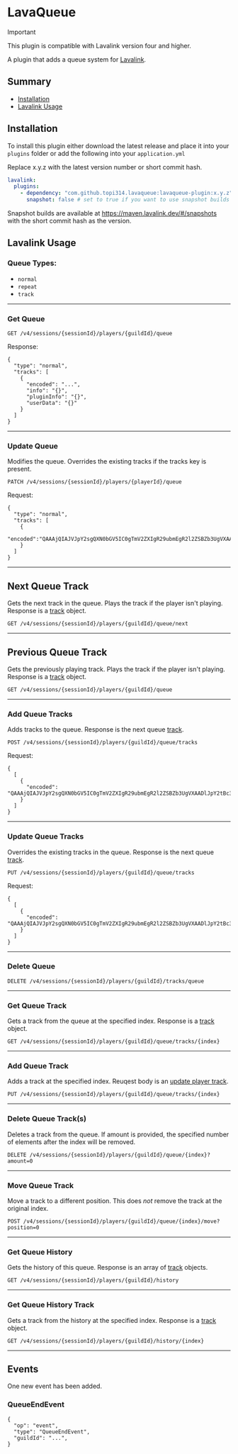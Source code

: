 # LavaQueue

> [!IMPORTANT]
> This plugin is compatible with Lavalink version four and higher.

A plugin that adds a queue system for [Lavalink](https://github.com/lavalink-devs/Lavalink).

## Summary

* [Installation](#installation)
* [Lavalink Usage](#lavalink-usage)

## Installation

To install this plugin either download the latest release and place it into your `plugins` folder or add the following into your `application.yml`

Replace x.y.z with the latest version number or short commit hash.

```yaml
lavalink:
  plugins:
    - dependency: "com.github.topi314.lavaqueue:lavaqueue-plugin:x.y.z"
      snapshot: false # set to true if you want to use snapshot builds (see below)
```

Snapshot builds are available at https://maven.lavalink.dev/#/snapshots with the short commit hash as the version.

## Lavalink Usage

### Queue Types:

* `normal`
* `repeat`
* `track`

---

### Get Queue

```
GET /v4/sessions/{sessionId}/players/{guildId}/queue
```

Response:

```json5
{
  "type": "normal",
  "tracks": [
    {
      "encoded": "...",
      "info": "{}",
      "pluginInfo": "{}",
      "userData": "{}"
    }
  ]
}
```

---

### Update Queue

Modifies the queue. Overrides the existing tracks if the tracks key is present.

```
PATCH /v4/sessions/{sessionId}/players/{playerId}/queue
```

Request:

```json5
{
  "type": "normal",
  "tracks": [
    {
      "encoded":"QAAAjQIAJVJpY2sgQXN0bGV5IC0gTmV2ZXIgR29ubmEgR2l2ZSBZb3UgVXAADlJpY2tBc3RsZXlWRVZPAAAAAAADPCAAC2RRd"
    }
  ]
}
```

---

## Next Queue Track

Gets the next track in the queue. Plays the track if the player isn't playing. Response is a [track](https://lavalink.dev/api/rest#track) object.

```
GET /v4/sessions/{sessionId}/players/{guildId}/queue/next
```

---

## Previous Queue Track

Gets the previously playing track. Plays the track if the player isn't playing. Response is a [track](https://lavalink.dev/api/rest#track) object.

```
GET /v4/sessions/{sessionId}/players/{guildId}/queue
```

---

### Add Queue Tracks

Adds tracks to the queue. Response is the next queue [track](https://lavalink.dev/api/rest#track).

```
POST /v4/sessions/{sessionId}/players/{guildId}/queue/tracks
```

Request:

```json5
{
  [
    {
      "encoded": "QAAAjQIAJVJpY2sgQXN0bGV5IC0gTmV2ZXIgR29ubmEgR2l2ZSBZb3UgVXAADlJpY2tBc3RsZXlWRVZPAAAAAAADPCAAC2RRd"
    }
  ]
}
```

---

### Update Queue Tracks

Overrides the existing tracks in the queue. Response is the next queue [track](https://lavalink.dev/api/rest#track).

```
PUT /v4/sessions/{sessionId}/players/{guildId}/queue/tracks
```

Request:

```json5
{
  [
    {
      "encoded": "QAAAjQIAJVJpY2sgQXN0bGV5IC0gTmV2ZXIgR29ubmEgR2l2ZSBZb3UgVXAADlJpY2tBc3RsZXlWRVZPAAAAAAADPCAAC2RRd"
    }
  ]
}
```

---

### Delete Queue

```
DELETE /v4/sessions/{sessionId}/players/{guildId}/tracks/queue
```

---

### Get Queue Track

Gets a track from the queue at the specified index. Response is a [track](https://lavalink.dev/api/rest#track) object.

```
GET /v4/sessions/{sessionId}/players/{guildId}/queue/tracks/{index}
```

---

### Add Queue Track

Adds a track at the specified index. Reuqest body is an [update player track](https://lavalink.dev/api/rest#update-player-track).

```
PUT /v4/sessions/{sessionId}/players/{guildId}/queue/tracks/{index}
```

---

### Delete Queue Track(s)

Deletes a track from the queue. If amount is provided, the specified number of elements after the index will be removed.

```
DELETE /v4/sessions/{sessionId}/players/{guildId}/queue/{index}?amount=0
```

---

### Move Queue Track

Move a track to a different position. This does *not* remove the track at the original index.

```
POST /v4/sessions/{sessionId}/players/{guildId}/queue/{index}/move?position=0
```

---

### Get Queue History

Gets the history of this queue. Response is an array of [track](https://lavalink.dev/api/rest#track) objects.

```
GET /v4/sessions/{sessionId}/players/{guildId}/history
```

---

### Get Queue History Track

Gets a track from the history at the specified index. Response is a [track](https://lavalink.dev/api/rest#track) object.

```
GET /v4/sessions/{sessionId}/players/{guildId}/history/{index}
```

---

## Events

One new event has been added.

### QueueEndEvent

```json5
{
  "op": "event",
  "type": "QueueEndEvent",
  "guildId": "...",
}
```
